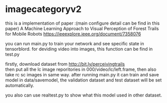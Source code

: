 # imagecategoryv2


this is a implementation of paper :(main configure detail can be find in this paper)
A Machine Learning Approach to Visual Perception of Forest Trails for Mobile Robots
https://ieeexplore.ieee.org/document/7358076

you can run main.py to train your network and see specific state in tensorblord.
for deviding video into images, this function can be find in test.py


firstly, download dataset from http://bit.ly/perceivingtrails  
then put all the lc image reporitories in 000/video/lc/left.frame, then also take rc sc images in same way.
after running main.py it can train and save model in data/savemodel, the validation dataset and test dataset will be set automatically.


you also can use realtest.py to show what this model used in other dataset.  
